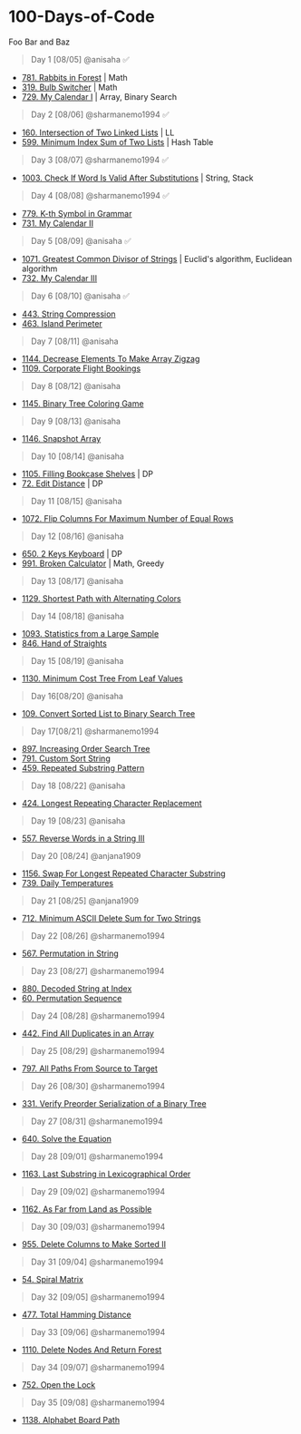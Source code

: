 # 100-Days-of-Code

Foo Bar and Baz 

> Day 1 [08/05] @anisaha :white_check_mark:

- [781. Rabbits in Forest](https://leetcode.com/problems/rabbits-in-forest/description/) | Math
- [319. Bulb Switcher](https://leetcode.com/problems/bulb-switcher/description/) | Math
- [729. My Calendar I](https://leetcode.com/problems/my-calendar-i/description/) | Array, Binary Search

> Day 2 [08/06] @sharmanemo1994 :white_check_mark:
- [160. Intersection of Two Linked Lists](https://leetcode.com/problems/intersection-of-two-linked-lists/) | LL
- [599. Minimum Index Sum of Two Lists](https://leetcode.com/problems/minimum-index-sum-of-two-lists/description/) | Hash Table

> Day 3 [08/07] @sharmanemo1994 :white_check_mark:
- [1003. Check If Word Is Valid After Substitutions](https://leetcode.com/problems/check-if-word-is-valid-after-substitutions/) | String, Stack 

> Day 4 [08/08] @sharmanemo1994 :white_check_mark:
- [779. K-th Symbol in Grammar](https://leetcode.com/problems/k-th-symbol-in-grammar/)
- [731. My Calendar II](https://leetcode.com/problems/my-calendar-ii/description/)


> Day 5 [08/09] @anisaha :white_check_mark:
- [1071. Greatest Common Divisor of Strings](https://leetcode.com/problems/greatest-common-divisor-of-strings/description/) | Euclid's algorithm, Euclidean algorithm
- [732. My Calendar III](https://leetcode.com/problems/my-calendar-iii/description/)

> Day 6 [08/10] @anisaha :white_check_mark:
- [443. String Compression](https://leetcode.com/problems/string-compression/description/)
- [463. Island Perimeter](https://leetcode.com/problems/island-perimeter/description/)

> Day 7 [08/11] @anisaha
- [1144. Decrease Elements To Make Array Zigzag](https://leetcode.com/problems/decrease-elements-to-make-array-zigzag/description/)
- [1109. Corporate Flight Bookings](https://leetcode.com/problems/corporate-flight-bookings/description/)

> Day 8 [08/12] @anisaha
- [1145. Binary Tree Coloring Game](https://leetcode.com/problems/binary-tree-coloring-game/description/)

> Day 9 [08/13] @anisaha
- [1146. Snapshot Array](https://leetcode.com/problems/snapshot-array/description/)

> Day 10 [08/14] @anisaha
- [1105. Filling Bookcase Shelves](https://leetcode.com/problems/filling-bookcase-shelves/description/) | DP
- [72. Edit Distance](https://leetcode.com/problems/edit-distance/description/) | DP

> Day 11 [08/15] @anisaha
- [1072. Flip Columns For Maximum Number of Equal Rows](https://leetcode.com/problems/flip-columns-for-maximum-number-of-equal-rows/description/)

> Day 12 [08/16] @anisaha
- [650. 2 Keys Keyboard](https://leetcode.com/problems/2-keys-keyboard/description/) | DP
- [991. Broken Calculator](https://leetcode.com/problems/broken-calculator/description/) | Math, Greedy

> Day 13 [08/17] @anisaha
- [1129. Shortest Path with Alternating Colors](https://leetcode.com/problems/shortest-path-with-alternating-colors/description/)

> Day 14 [08/18] @anisaha
- [1093. Statistics from a Large Sample](https://leetcode.com/problems/statistics-from-a-large-sample/description/)
- [846. Hand of Straights](https://leetcode.com/problems/hand-of-straights/description/)

> Day 15 [08/19] @anisaha
- [1130. Minimum Cost Tree From Leaf Values](https://leetcode.com/problems/minimum-cost-tree-from-leaf-values/description/)

> Day 16[08/20] @anisaha
- [109. Convert Sorted List to Binary Search Tree](https://leetcode.com/problems/convert-sorted-list-to-binary-search-tree/description/)

> Day 17[08/21] @sharmanemo1994
- [897. Increasing Order Search Tree](https://leetcode.com/problems/increasing-order-search-tree/)
- [791. Custom Sort String](https://leetcode.com/problems/custom-sort-string/)
- [459. Repeated Substring Pattern](https://leetcode.com/problems/repeated-substring-pattern/)

> Day 18 [08/22] @anisaha
- [424. Longest Repeating Character Replacement](https://leetcode.com/problems/longest-repeating-character-replacement/description/)

> Day 19 [08/23] @anisaha
- [557. Reverse Words in a String III](https://leetcode.com/problems/reverse-words-in-a-string-iii/description/)

> Day 20 [08/24] @anjana1909
- [1156. Swap For Longest Repeated Character Substring](https://leetcode.com/contest/weekly-contest-149/problems/swap-for-maximum-repeated-substring/)
- [739. Daily Temperatures](https://leetcode.com/problems/daily-temperatures/description/)

> Day 21 [08/25] @anjana1909
- [712. Minimum ASCII Delete Sum for Two Strings](https://leetcode.com/problems/minimum-ascii-delete-sum-for-two-strings/description/)

> Day 22 [08/26] @sharmanemo1994
- [567. Permutation in String](https://leetcode.com/problems/permutation-in-string/)

> Day 23 [08/27] @sharmanemo1994
- [880. Decoded String at Index](https://leetcode.com/problems/decoded-string-at-index/description/)
- [60. Permutation Sequence](https://leetcode.com/problems/permutation-sequence/)

> Day 24 [08/28] @sharmanemo1994
- [442. Find All Duplicates in an Array](https://leetcode.com/problems/find-all-duplicates-in-an-array/)

> Day 25 [08/29] @sharmanemo1994
- [797. All Paths From Source to Target](https://leetcode.com/problems/all-paths-from-source-to-target/)

> Day 26 [08/30] @sharmanemo1994
- [331. Verify Preorder Serialization of a Binary Tree](https://leetcode.com/problems/verify-preorder-serialization-of-a-binary-tree/)

> Day 27 [08/31] @sharmanemo1994
- [640. Solve the Equation](https://leetcode.com/problems/solve-the-equation/)

> Day 28 [09/01] @sharmanemo1994
- [1163. Last Substring in Lexicographical Order](https://leetcode.com/problems/last-substring-in-lexicographical-order/)

> Day 29 [09/02] @sharmanemo1994
- [1162. As Far from Land as Possible](https://leetcode.com/problems/as-far-from-land-as-possible/)

> Day 30 [09/03] @sharmanemo1994
- [955. Delete Columns to Make Sorted II](https://leetcode.com/problems/delete-columns-to-make-sorted-ii/)

> Day 31 [09/04] @sharmanemo1994
- [54. Spiral Matrix](https://leetcode.com/problems/spiral-matrix/)

> Day 32 [09/05] @sharmanemo1994
- [477. Total Hamming Distance](https://leetcode.com/problems/total-hamming-distance/)

> Day 33 [09/06] @sharmanemo1994
- [1110. Delete Nodes And Return Forest](https://leetcode.com/problems/delete-nodes-and-return-forest/)

> Day 34 [09/07] @sharmanemo1994
- [752. Open the Lock](https://leetcode.com/problems/open-the-lock/)

> Day 35 [09/08] @sharmanemo1994
- [1138. Alphabet Board Path](https://leetcode.com/problems/alphabet-board-path/)

